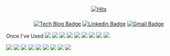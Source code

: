 <div align=center>

[![Hits](https://hits.seeyoufarm.com/api/count/incr/badge.svg?url=https%3A%2F%2Fgithub.com%2Fbangms)](https://hits.seeyoufarm.com) 

</div>

### 

<div align=center>

[![Tech Blog Badge](http://img.shields.io/badge/-Tech%20blog-black?style=flat-square&logo=github&link=https://bangms.github.io/)](https://bangms.github.io/) 
[![Linkedin Badge](https://img.shields.io/badge/-LinkedIn-blue?style=flat-square&logo=Linkedin&logoColor=white&link=https://www.linkedin.com/in/yunji-bang-867685141/)](https://www.linkedin.com/in/yunji-bang-867685141/) 
[![Gmail Badge](https://img.shields.io/badge/-Gmail-d14836?style=flat-square&logo=Gmail&logoColor=white&link=mailto:cgpgbyj23@gmail.com)](mailto:cgpgbyj23@gmail.com)
</div>


Once I've Used
<img src="https://img.shields.io/badge/React-61DAFB?style=flat-square&logo=React&logoColor=black"/>
<img src="https://img.shields.io/badge/Next.js-000000?style=flat-square&logo=Next.js&logoColor=#000000"/>
<img src="https://img.shields.io/badge/Laravel-FF2D20?style=flat-square&logo=Laravel&logoColor=white"/>
<img src="https://img.shields.io/badge/JavaScript-F7DF1E?style=flat-square&logo=JavaScript&logoColor=black"/>
<img src="https://img.shields.io/badge/jQuery-0769AD?style=flat-square&logo=jQuery&logoColor=#0769AD"/>
<img src="https://img.shields.io/badge/HTML5-E34F26?style=flat-square&logo=HTML5&logoColor=#E34F26"/>
<img src="https://img.shields.io/badge/CSS3-1572B6?style=flat-square&logo=CSS3&logoColor=#1572B6"/>
<img src="https://img.shields.io/badge/Sass-CC6699?style=flat-square&logo=Sass&logoColor=white"/>
<img src="https://img.shields.io/badge/Spring-6DB33F?style=flat-square&logo=Spring&logoColor=white"/>


<img src="https://img.shields.io/badge/Jira-0052CC?style=flat-square&logo=Jira&logoColor=#0052CC"/>
<img src="https://img.shields.io/badge/Eclipse IDE-2C2255?style=flat-square&logo=Eclipse IDE&logoColor=#2C2255"/>
<img src="https://img.shields.io/badge/Notion-000000?style=flat-square&logo=Notion&logoColor=#000000"/>
<img src="https://img.shields.io/badge/Visual Studio Code-007ACC?style=flat-square&logo=Visual Studio Code&logoColor=#007ACC"/>
<img src="https://img.shields.io/badge/Sourcetree-0052CC?style=flat-square&logo=Sourcetree&logoColor=#0052CC"/>
<img src="https://img.shields.io/badge/VirtualBox-183A61?style=flat-square&logo=VirtualBox&logoColor=#183A61"/>
<img src="https://img.shields.io/badge/NGINX-009639?style=flat-square&logo=NGINX&logoColor=#009639"/>
<img src="https://img.shields.io/badge/Postman-FF6C37?style=flat-square&logo=Postman&logoColor=white"/>
<img src="https://img.shields.io/badge/GitHub-181717?style=flat-square&logo=GitHub&logoColor=#181717"/>


